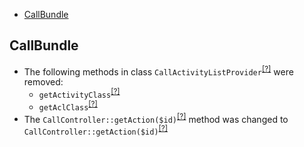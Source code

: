- [CallBundle](#callbundle)

CallBundle
----------
* The following methods in class `CallActivityListProvider`<sup>[[?]](https://github.com/oroinc/OroCRMCallBundle/tree/4.0.0/Provider/CallActivityListProvider.php#L151 "Oro\Bundle\CallBundle\Provider\CallActivityListProvider")</sup> were removed:
   - `getActivityClass`<sup>[[?]](https://github.com/oroinc/OroCRMCallBundle/tree/4.0.0/Provider/CallActivityListProvider.php#L151 "Oro\Bundle\CallBundle\Provider\CallActivityListProvider::getActivityClass")</sup>
   - `getAclClass`<sup>[[?]](https://github.com/oroinc/OroCRMCallBundle/tree/4.0.0/Provider/CallActivityListProvider.php#L159 "Oro\Bundle\CallBundle\Provider\CallActivityListProvider::getAclClass")</sup>
* The `CallController::getAction($id)`<sup>[[?]](https://github.com/oroinc/OroCRMCallBundle/tree/4.0.0/Controller/Api/Rest/CallController.php#L63 "Oro\Bundle\CallBundle\Controller\Api\Rest\CallController")</sup> method was changed to `CallController::getAction($id)`<sup>[[?]](https://github.com/oroinc/OroCRMCallBundle/tree/4.1.0/Controller/Api/Rest/CallController.php#L70 "Oro\Bundle\CallBundle\Controller\Api\Rest\CallController")</sup>

